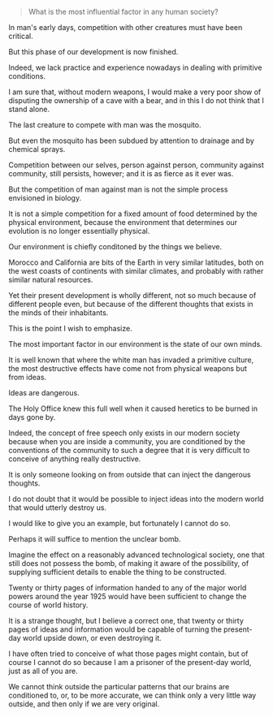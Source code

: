 > What is the most influential factor in any human society?

 

In man's early days, competition with other creatures must have been critical.

But this phase of our development is now finished. 

Indeed, we lack practice and experience nowadays in dealing with primitive conditions. 

I am sure that, without modern weapons, I would make a very poor show of disputing the ownership of a cave with a bear, and in this I do not think that I stand alone. 

The last creature to compete with man was the mosquito. 

But even the mosquito has been subdued by attention to drainage and by chemical sprays.

   



Competition between our selves, person against person, community against community, still persists, however; and it is as fierce as it ever was.

 

But the competition of man against man is not the simple process envisioned in biology. 

It is not a simple competition for a fixed amount of food determined by the physical environment, because the environment that determines our evolution is no longer essentially physical. 

Our environment is chiefly conditoned by the things we believe.

Morocco and California are bits of the Earth in very similar latitudes, both on the west coasts of continents with similar climates, and probably with rather similar natural resources. 

Yet their present development is wholly different, not so much because of different people even, but because of the different thoughts that exists in the minds of their inhabitants. 

This is the point I wish to emphasize.

The most important factor in our environment is the state of our own minds.



 

It is well known that where the white man has invaded a primitive culture, the most destructive effects have come not from physical weapons but from ideas. 

Ideas are dangerous. 

The Holy Office knew this full well when it caused heretics to be burned in days gone by. 

Indeed, the concept of free speech only exists in our modern society because when you are inside a community, you are conditioned by the conventions of the community to such a degree that it is very difficult to conceive of anything really destructive.

It is only someone looking on from outside that can inject the dangerous thoughts. 

I do not doubt that it would be possible to inject ideas into the modern world that would utterly destroy us. 

I would like to give you an example, but fortunately I cannot do so.

Perhaps it will suffice to mention the unclear bomb. 

Imagine the effect on a reasonably advanced technological society, one that still does not possess the bomb, of making it aware of the possibility, of supplying sufficient details to enable the thing to be constructed. 

Twenty or thirty pages of information handed to any of the major world powers around the year 1925 would have been sufficient to change the course of world history. 

It is a strange thought, but I believe a correct one, that twenty or thirty pages of ideas and information would be capable of turning the present-day world upside down, or even destroying it. 

I have often tried to conceive of what those pages might contain, but of course I cannot do so because I am a prisoner of the present-day world, just as all of you are. 

We cannot think outside the particular patterns that our brains are conditioned to, or, to be more accurate, we can think only a very little way outside, and then only if we are very original.

